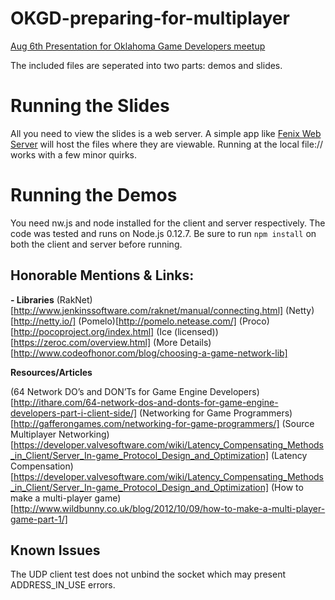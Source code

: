 # OKGD-preparing-for-multiplayer
[Aug 6th Presentation for Oklahoma Game Developers meetup](http://www.meetup.com/Oklahoma-Game-Developers/events/224288063/)

The included files are seperated into two parts: demos and slides.


Running the Slides
==================
All you need to view the slides is a web server. A simple app like [Fenix Web Server](http://fenixwebserver.com/) will host the files where they are viewable. Running at the local file:// works with a few minor quirks.

Running the Demos
=================
You need nw.js and node installed for the client and server respectively. The code was tested and runs on Node.js 0.12.7. Be sure to run `npm install` on both the client and server before running.

Honorable Mentions & Links:
--------------------------

**- Libraries**
(RakNet)[http://www.jenkinssoftware.com/raknet/manual/connecting.html]
(Netty)[http://netty.io/]
(Pomelo)[http://pomelo.netease.com/]
(Proco)[http://pocoproject.org/index.html]
(Ice (licensed))[https://zeroc.com/overview.html]
(More Details)[http://www.codeofhonor.com/blog/choosing-a-game-network-lib]

**Resources/Articles**

(64 Network DO’s and DON’Ts for Game Engine Developers)[http://ithare.com/64-network-dos-and-donts-for-game-engine-developers-part-i-client-side/]
(Networking for Game Programmers)[http://gafferongames.com/networking-for-game-programmers/]
(Source Multiplayer Networking)[https://developer.valvesoftware.com/wiki/Latency_Compensating_Methods_in_Client/Server_In-game_Protocol_Design_and_Optimization]
(Latency Compensation)[https://developer.valvesoftware.com/wiki/Latency_Compensating_Methods_in_Client/Server_In-game_Protocol_Design_and_Optimization]
(How to make a multi-player game)[http://www.wildbunny.co.uk/blog/2012/10/09/how-to-make-a-multi-player-game-part-1/]

Known Issues
------------
The UDP client test does not unbind the socket which may present ADDRESS_IN_USE errors.
